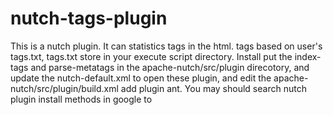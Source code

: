 nutch-tags-plugin
=================
This is a nutch plugin.
It can statistics tags in the html. tags based on user's tags.txt, tags.txt store in your execute script directory.
Install
put the index-tags and parse-metatags in the apache-nutch/src/plugin direcotory, and update the nutch-default.xml to open these plugin, and edit the 
apache-nutch/src/plugin/build.xml add plugin ant.
You may should search nutch plugin install methods in google to 
